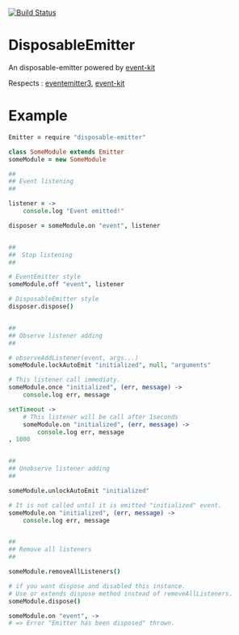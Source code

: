 [![Build Status](https://travis-ci.org/Ragg-/DisposableEmitter.svg)](https://travis-ci.org/Ragg-/DisposableEmitter)

# DisposableEmitter
An disposable-emitter powered by [event-kit]()

Respects : [eventemitter3](), [event-kit]()

# Example
``` coffeescript
Emitter = require "disposable-emitter"

class SomeModule extends Emitter
someModule = new SomeModule

##
## Event listening
##

listener = ->
    console.log "Event emitted!"

disposer = someModule.on "event", listener


##
##　Stop listening
##

# EventEmitter style
someModule.off "event", listener

# DisposableEmitter style
disposer.dispose()


##
## Observe listener adding
##

# observeAddListener(event, args...)
someModule.lockAutoEmit "initialized", null, "arguments"

# This listener call immediaty.
someModule.once "initialized", (err, message) ->
    console.log err, message

setTimeout ->
    # This listener will be call after 1seconds
    someModule.on "initialized", (err, message) ->
        console.log err, message
, 1000


##
## Unobserve listener adding
##

someModule.unlockAutoEmit "initialized"

# It is not called until it is emitted "initialized" event.
someModule.on "initialized", (err, message) ->
    console.log err, message


##
## Remove all listeners
##

someModule.removeAllListeners()

# if you want dispose and disabled this instance.
# Use or extends dispose method instead of removeAllListeners.
someModule.dispose()

someModule.on "event", ->
# => Error "Emitter has been disposed" thrown.
```
